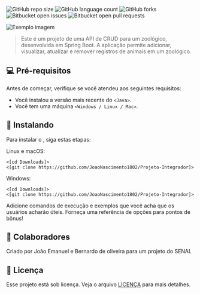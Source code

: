 ![GitHub repo size](https://img.shields.io/github/repo-size/JoaoNascimento1802/Projeto-Integrador?style=for-the-badge)
![GitHub language count](https://img.shields.io/github/languages/count/iuricode/README-template?style=for-the-badge)
![GitHub forks](https://img.shields.io/github/forks/iuricode/README-template?style=for-the-badge)
![Bitbucket open issues](https://img.shields.io/bitbucket/issues/iuricode/README-template?style=for-the-badge)
![Bitbucket open pull requests](https://img.shields.io/bitbucket/pr-raw/iuricode/README-template?style=for-the-badge)

<img src="imagem.png" alt="Exemplo imagem">

> Este é um projeto de uma API de CRUD para um zoológico, desenvolvida em Spring Boot. A aplicação permite adicionar, visualizar, atualizar e remover registros de animais em um zoológico.


## 💻 Pré-requisitos

Antes de começar, verifique se você atendeu aos seguintes requisitos:

- Você instalou a versão mais recente do `<Java>`.
- Você tem uma máquina `<Windows / Linux / Mac>`.

## 🚀 Instalando <Projeto-Integrador>

Para instalar o <Projeto-Integrador>, siga estas etapas:

Linux e macOS:

```
<[cd Downloads]>
<[git clone https://github.com/JoaoNascimento1802/Projeto-Integrador]>
```

Windows:

```
<[cd Downloads]>
<[git clone https://github.com/JoaoNascimento1802/Projeto-Integrador]>
```


Adicione comandos de execução e exemplos que você acha que os usuários acharão úteis. Forneça uma referência de opções para pontos de bônus!

## 🤝 Colaboradores

Criado por João Emanuel e Bernardo de oliveira para um projeto do SENAI.


## 📝 Licença

Esse projeto está sob licença. Veja o arquivo [LICENÇA](LICENSE.md) para mais detalhes.

